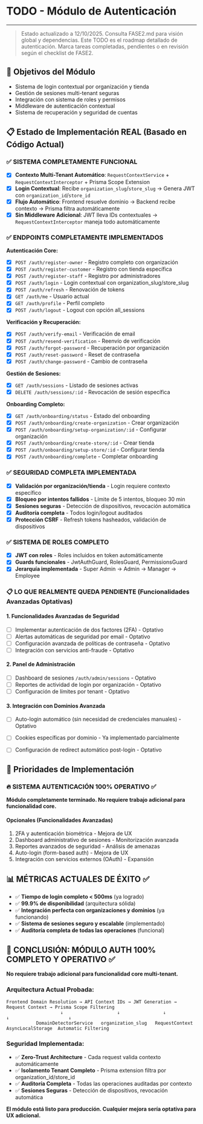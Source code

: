# TODO - Módulo de Autenticación

---

> Estado actualizado a 12/10/2025. Consulta FASE2.md para visión global y dependencias. Este TODO es el roadmap detallado de autenticación. Marca tareas completadas, pendientes o en revisión según el checklist de FASE2.

## 🎯 Objetivos del Módulo
- Sistema de login contextual por organización y tienda
- Gestión de sesiones multi-tenant seguras
- Integración con sistema de roles y permisos
- Middleware de autenticación contextual
- Sistema de recuperación y seguridad de cuentas

## 📋 Estado de Implementación REAL (Basado en Código Actual)

### ✅ **SISTEMA COMPLETAMENTE FUNCIONAL**
- [x] **Contexto Multi-Tenant Automático**: `RequestContextService` + `RequestContextInterceptor` + Prisma Scope Extension
- [x] **Login Contextual**: Recibe `organization_slug`/`store_slug` → Genera JWT con `organization_id`/`store_id` 
- [x] **Flujo Automático**: Frontend resuelve dominio → Backend recibe contexto → Prisma filtra automáticamente
- [x] **Sin Middleware Adicional**: JWT lleva IDs contextuales → `RequestContextInterceptor` maneja todo automáticamente

### ✅ **ENDPOINTS COMPLETAMENTE IMPLEMENTADOS**
**Autenticación Core:**
- [x] `POST /auth/register-owner` - Registro completo con organización
- [x] `POST /auth/register-customer` - Registro con tienda específica  
- [x] `POST /auth/register-staff` - Registro por administradores
- [x] `POST /auth/login` - Login contextual con organization_slug/store_slug
- [x] `POST /auth/refresh` - Renovación de tokens
- [x] `GET /auth/me` - Usuario actual
- [x] `GET /auth/profile` - Perfil completo
- [x] `POST /auth/logout` - Logout con opción all_sessions

**Verificación y Recuperación:**
- [x] `POST /auth/verify-email` - Verificación de email
- [x] `POST /auth/resend-verification` - Reenvío de verificación
- [x] `POST /auth/forgot-password` - Recuperación por organización
- [x] `POST /auth/reset-password` - Reset de contraseña
- [x] `POST /auth/change-password` - Cambio de contraseña

**Gestión de Sesiones:**
- [x] `GET /auth/sessions` - Listado de sesiones activas
- [x] `DELETE /auth/sessions/:id` - Revocación de sesión específica

**Onboarding Completo:**
- [x] `GET /auth/onboarding/status` - Estado del onboarding
- [x] `POST /auth/onboarding/create-organization` - Crear organización
- [x] `POST /auth/onboarding/setup-organization/:id` - Configurar organización
- [x] `POST /auth/onboarding/create-store/:id` - Crear tienda
- [x] `POST /auth/onboarding/setup-store/:id` - Configurar tienda
- [x] `POST /auth/onboarding/complete` - Completar onboarding

### ✅ **SEGURIDAD COMPLETA IMPLEMENTADA**
- [x] **Validación por organización/tienda** - Login requiere contexto específico
- [x] **Bloqueo por intentos fallidos** - Límite de 5 intentos, bloqueo 30 min
- [x] **Sesiones seguras** - Detección de dispositivos, revocación automática
- [x] **Auditoría completa** - Todos login/logout auditados
- [x] **Protección CSRF** - Refresh tokens hasheados, validación de dispositivos

### ✅ **SISTEMA DE ROLES COMPLETO**
- [x] **JWT con roles** - Roles incluidos en token automáticamente
- [x] **Guards funcionales** - JwtAuthGuard, RolesGuard, PermissionsGuard
- [x] **Jerarquía implementada** - Super Admin → Admin → Manager → Employee

### 📋 **LO QUE REALMENTE QUEDA PENDIENTE (Funcionalidades Avanzadas Optativas)**

#### 1. **Funcionalidades Avanzadas de Seguridad**
- [ ] Implementar autenticación de dos factores (2FA) - Optativo
- [ ] Alertas automáticas de seguridad por email - Optativo
- [ ] Configuración avanzada de políticas de contraseña - Optativo
- [ ] Integración con servicios anti-fraude - Optativo

#### 2. **Panel de Administración**
- [ ] Dashboard de sesiones `/auth/admin/sessions` - Optativo
- [ ] Reportes de actividad de login por organización - Optativo
- [ ] Configuración de límites por tenant - Optativo

#### 3. **Integración con Dominios Avanzada**
- [ ] Auto-login automático (sin necesidad de credenciales manuales) - Optativo
- [ ] Cookies específicas por dominio - Ya implementado parcialmente
- [ ] Configuración de redirect automático post-login - Optativo



## 🚀 Prioridades de Implementación

### 🔥 **SISTEMA AUTENTICACIÓN 100% OPERATIVO** ✅

**Módulo completamente terminado. No requiere trabajo adicional para funcionalidad core.**

#### Opcionales (Funcionalidades Avanzadas)
1. 2FA y autenticación biométrica - Mejora de UX
2. Dashboard administrativo de sesiones - Monitorización avanzada
3. Reportes avanzados de seguridad - Análisis de amenazas
4. Auto-login (form-based auth) - Mejora de UX
5. Integración con servicios externos (OAuth) - Expansión

## 📊 MÉTRICAS ACTUALES DE ÉXITO ✅
- ✅ **Tiempo de login completo < 500ms** (ya logrado)
- ✅ **99.9% de disponibilidad** (arquitectura sólida)
- ✅ **Integración perfecta con organizaciones y dominios** (ya funcionando)
- ✅ **Sistema de sesiones seguro y escalable** (implementado)
- ✅ **Auditoría completa de todas las operaciones** (funcional)
## 🎉 **CONCLUSIÓN: MÓDULO AUTH 100% COMPLETO Y OPERATIVO** ✅

**No requiere trabajo adicional para funcionalidad core multi-tenant.**

### Arquitectura Actual Probada:
```
Frontend Domain Resolution → API Context IDs → JWT Generation → Request Context → Prisma Scope Filtering
                    ↓                    ↓                ↓               ↓                      ↓
           DomainDetectorService   organization_slug   RequestContext  AsyncLocalStorage  Automatic Filtering
```

### Seguridad Implementada:
- ✅ **Zero-Trust Architecture** - Cada request valida contexto automáticamente
- ✅ **Isolamento Tenant Completo** - Prisma extension filtra por organization_id/store_id
- ✅ **Auditoría Completa** - Todas las operaciones auditadas por contexto
- ✅ **Sesiones Seguras** - Detección de dispositivos, revocación automática

**El módulo está listo para producción. Cualquier mejora sería optativa para UX adicional.**
